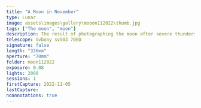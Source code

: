 ```yaml
---
title: "A Moon in November"
type: Lunar
image: assets\images\gallery\mooon112022\thumb.jpg
tags: ["The moon", "moon"]
description: The result of photographing the moon after severe thunderstorms washed away all the fog and created clear seeing conditions.
telescope: Svbony sv503 70ED
signature: false
length: "336mm"
aperture: "70mm"
folder: moon112022
exposure: 0.08
lights: 2000
sessions: 1
firstCapture: 2022-11-05
lastCapture:
noannotations: true
---
```

